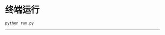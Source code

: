 # 终端运行

```shell
python run.py
```
*********************************************************************************************************************************************************************************************************************************************************************************************************************************************************************************************************************************************************************************************************************************************************************************************************************************************************************************************************************************************************************************************************************************************************************************************************
